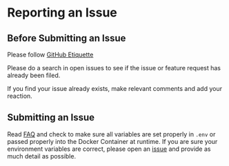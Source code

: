 # Reporting an Issue

## Before Submitting an Issue

Please follow [GitHub Etiquette](https://github.com/kossnocorp/etiquette/blob/master/README.md)

Please do a search in open issues to see if the issue or feature request has already been filed.

If you find your issue already exists, make relevant comments and add your reaction.

## Submitting an Issue

Read [FAQ](/route53-dynamic-dns/faq/) and check to make sure all variables are set properly in `.env` or passed properly
into the Docker Container at runtime. If you are sure your environment variables are correct, please open
an [issue](https://github.com/sjmayotte/route53-dynamic-dns/issues) and provide as much detail as possible.
